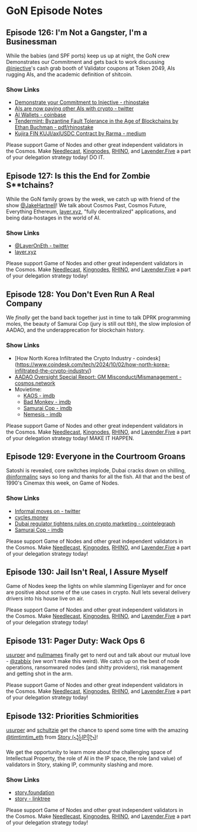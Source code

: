 # GoN Episode Notes

## Episode 126: I'm Not a Gangster, I'm a Businessman

While the babies (and SPF ports) keep us up at night, the GoN crew Demonstrates our Commitment and gets back to work discussing [@injective](https://x.com/injective)'s cash grab booth of Validator coupons at Token 2049, AIs rugging AIs, and the academic definition of shitcoin.

### Show Links

- [Demonstrate your Commitment to Injective - rhinostake](https://snapshots.rhinostake.com/dropshare/undurably-duckhunting-sulphmethemoglobin-obsessively.png)
- [AIs are now paying other AIs with crypto - twitter](https://x.com/brian_armstrong/article/1829623778726592804)
- [AI Wallets - coinbase](https://docs.cdp.coinbase.com/mpc-wallet/docs/ai-wallets)
- [Tendermint: Byzantine Fault Tolerance in the Age of Blockchains by Ethan Buchman - pdf/rhinostake](https://snapshots.rhinostake.com/dropshare/gigamaree-adumbratively-dubbah-aristida.pdf)
- [Kujira FIN KUJI/axlUSDC Contract by Rarma - medium](https://medium.com/@Rarma_/kujira-fin-kuji-axlusdc-contract-d7ab430ba232)

Please support Game of Nodes and other great independent validators in the Cosmos. Make [Needlecast](https://needlecast.envoys.io), [Kingnodes](https://www.kingnodes.com), [RHINO](https://rhinostake.com), and [Lavender.Five](https://www.lavenderfive.com) a part of your delegation strategy today! DO IT.


## Episode 127: Is this the End for Zombie S**tchains?

While the GoN family grows by the week, we catch up with friend of the show [@JakeHartnell](https://twitter.com/JakeHartnell)! We talk about Cosmos Past, Cosmos Future, Everything Ethereum, [layer.xyz](https://www.layer.xyz/), "fully decentralized" applications, and being data-hostages in the world of AI.

### Show Links

- [@LayerOnEth - twitter](https://x.com/LayerOnEth)
- [layer.xyz](https://www.layer.xyz/)

Please support Game of Nodes and other great independent validators in the Cosmos. Make [Needlecast](https://needlecast.envoys.io), [Kingnodes](https://www.kingnodes.com), [RHINO](https://rhinostake.com), and [Lavender.Five](https://www.lavenderfive.com) a part of your delegation strategy today!

## Episode 128: You Don't Even Run A Real Company

We _finally_ get the band back together just in time to talk DPRK programming moles, the beauty of Samurai Cop (jury is still out tbh), the slow implosion of AADAO, and the underapprecation for blockchain history.

### Show Links

- [How North Korea Infiltrated the Crypto Industry - coindesk]
(https://www.coindesk.com/tech/2024/10/02/how-north-korea-infiltrated-the-crypto-industry/)
- [AADAO Oversight Special Report: GM Misconduct/Mismanagement - cosmos.network](https://forum.cosmos.network/t/aadao-oversight-special-report-gm-misconduct-mismanagement/14441)
- Movietime:
  - [KAOS - imdb](https://www.imdb.com/title/tt30087808/)
  - [Bad Monkey - imdb](https://www.imdb.com/title/tt15203646/)
  - [Samurai Cop - imdb](https://www.imdb.com/title/tt0130236/)
  - [Nemesis - imdb](https://www.imdb.com/title/tt0107668/)

Please support Game of Nodes and other great independent validators in the Cosmos. Make [Needlecast](https://needlecast.envoys.io), [Kingnodes](https://www.kingnodes.com), [RHINO](https://rhinostake.com), and [Lavender.Five](https://www.lavenderfive.com) a part of your delegation strategy today!  MAKE IT HAPPEN.

## Episode 129: Everyone in the Courtroom Groans

Satoshi is revealed, core switches implode, Dubai cracks down on shilling, [@informalinc](https://twitter.com/informalinc) says so long and thanks for all the fish. All that and the best of 1990's Cinemax this week, on Game of Nodes.

### Show Links

- [Informal moves on - twitter](https://x.com/JTremback/status/1843378324120436993)
- [cycles.money](https://cycles.money/)
- [Dubai regulator tightens rules on crypto marketing - cointelegraph](https://cointelegraph.com/news/dubai-regulator-tightens-crypto-marketing-rules)
- [Samurai Cop - imdb](https://www.imdb.com/title/tt0130236/)

Please support Game of Nodes and other great independent validators in the Cosmos. Make [Needlecast](https://needlecast.envoys.io), [Kingnodes](https://www.kingnodes.com), [RHINO](https://rhinostake.com), and [Lavender.Five](https://www.lavenderfive.com) a part of your delegation strategy today!

## Episode 130: Jail Isn't Real, I Assure Myself

Game of Nodes keep the lights on while slamming Eigenlayer and for once are positive about some of the use cases in crypto. Null lets several delivery drivers into his house live on air.

Please support Game of Nodes and other great independent validators in the Cosmos. Make [Needlecast](https://needlecast.envoys.io), [Kingnodes](https://www.kingnodes.com), [RHINO](https://rhinostake.com), and [Lavender.Five](https://www.lavenderfive.com) a part of your delegation strategy today!


## Episode 131: Pager Duty: Wack Ops 6

[usurper](https://twitter.com/rhinostake) and [nullmames](https://twitter.com/nullMames) finally get to nerd out and talk about our mutual love - [@zabbix](https://twitter.com/zabbix) (we won't make this weird).  We catch up on the best of node operations, ransomwared nodes (and shitty providers), risk management and getting shot in the arm.

Please support Game of Nodes and other great independent validators in the Cosmos. Make [Needlecast](https://needlecast.envoys.io), [Kingnodes](https://www.kingnodes.com), [RHINO](https://rhinostake.com), and [Lavender.Five](https://www.lavenderfive.com) a part of your delegation strategy today!


## Episode 132: Priorities Schmiorities

[usurper](https://twitter.com/rhinostake) and [schultzie](https://twitter.com/dylanschultzie) get the chance to spend some time with the amazing [@timtimtim_eth](https://twitter.com/timtimtim_eth) from [Story (꧁IP꧂)](https://twitter.com/storyprotocol)!

We get the opportunity to learn more about the challenging space of Intellectual Property, the role of AI in the IP space, the role (and value) of validators in Story, staking IP, community slashing and more.

### Show Links

- [story.foundation](https://www.story.foundation/)
- [story - linktree](https://linktr.ee/storyprotocol)

Please support Game of Nodes and other great independent validators in the Cosmos. Make [Needlecast](https://needlecast.envoys.io), [Kingnodes](https://www.kingnodes.com), [RHINO](https://rhinostake.com), and [Lavender.Five](https://www.lavenderfive.com) a part of your delegation strategy today!